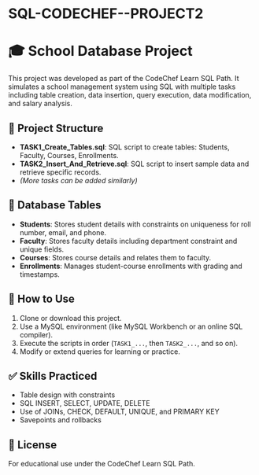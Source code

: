 # SQL-CODECHEF--PROJECT2
# 🎓 School Database Project

This project was developed as part of the CodeChef Learn SQL Path. It simulates a school management system using SQL with multiple tasks including table creation, data insertion, query execution, data modification, and salary analysis.

## 📁 Project Structure

- **TASK1_Create_Tables.sql**: SQL script to create tables: Students, Faculty, Courses, Enrollments.
- **TASK2_Insert_And_Retrieve.sql**: SQL script to insert sample data and retrieve specific records.
- *(More tasks can be added similarly)*

## 🧱 Database Tables

- **Students**: Stores student details with constraints on uniqueness for roll number, email, and phone.
- **Faculty**: Stores faculty details including department constraint and unique fields.
- **Courses**: Stores course details and relates them to faculty.
- **Enrollments**: Manages student-course enrollments with grading and timestamps.

## 🚀 How to Use

1. Clone or download this project.
2. Use a MySQL environment (like MySQL Workbench or an online SQL compiler).
3. Execute the scripts in order (`TASK1_...`, then `TASK2_...`, and so on).
4. Modify or extend queries for learning or practice.

## ✅ Skills Practiced

- Table design with constraints
- SQL INSERT, SELECT, UPDATE, DELETE
- Use of JOINs, CHECK, DEFAULT, UNIQUE, and PRIMARY KEY
- Savepoints and rollbacks

## 📜 License

For educational use under the CodeChef Learn SQL Path.
